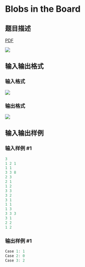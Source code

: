 # Blobs in the Board

## 题目描述

[problemUrl]: https://uva.onlinejudge.org/index.php?option=com_onlinejudge&Itemid=8&category=25&page=show_problem&problem=2386

[PDF](https://uva.onlinejudge.org/external/113/p11391.pdf)

![](https://cdn.luogu.com.cn/upload/vjudge_pic/UVA11391/ddfa7dddb28e98dbb4d9578883d8ed5e3867f248.png)

## 输入输出格式

### 输入格式

![](https://cdn.luogu.com.cn/upload/vjudge_pic/UVA11391/b5622168874335ee134bb81e5182eea990d9425e.png)

### 输出格式

![](https://cdn.luogu.com.cn/upload/vjudge_pic/UVA11391/566a0a4ddd0fc6c6ad719027b7a8b998221203f8.png)

## 输入输出样例

### 输入样例 #1

```cpp
3
1 2 1
1 1
3 3 8
2 3
2 1
1 2
3 3
3 2
3 1
1 1
1 3
3 3 3
3 1
2 2
1 2
```


### 输出样例 #1

```cpp
Case 1: 1
Case 2: 0
Case 3: 2
```


